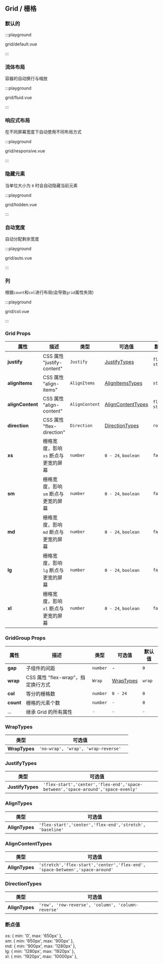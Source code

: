 ## Grid / 栅格

### 默认的

:::playground

grid/default.vue

:::

### 流体布局

容器的自动换行与缩放

:::playground

grid/fluid.vue

:::

### 响应式布局

在不同屏幕宽度下自动使用不同布局方式

:::playground

grid/responsive.vue

:::

### 隐藏元素

当单位大小为 `0` 时会自动隐藏当前元素

:::playground

grid/hidden.vue

:::

### 自动宽度

自动分配剩余宽度

:::playground

grid/auto.vue

:::

### 列

根据`count`和`col`进行布局(会导致`grid`属性失效)

:::playground

grid/col.vue

:::

### Grid Props

| 属性             | 描述                                 | 类型           | 可选值                                  | 默认值       |
| ---------------- | ------------------------------------ | -------------- | --------------------------------------- | ------------ |
| **justify**      | CSS 属性 "justify-content"           | `Justify`      | [JustifyTypes](#justifytypes)           | `flex-start` |
| **alignItems**   | CSS 属性 "align-items"               | `AlignItems`   | [AlignItemsTypes](#alignitemstypes)     | `stretch`    |
| **alignContent** | CSS 属性 "align-content"             | `AlignContent` | [AlignContentTypes](#aligncontenttypes) | `flex-start` |
| **direction**    | CSS 属性 "flex-direction"            | `Direction`    | [DirectionTypes](#directiontypes)       | `row`        |
| **xs**           | 栅格宽度，影响 `xs` 断点与更宽的屏幕 | `number`       | `0 - 24`, `boolean`                     | `false`      |
| **sm**           | 栅格宽度，影响 `sm` 断点与更宽的屏幕 | `number`       | `0 - 24`, `boolean`                     | `false`      |
| **md**           | 栅格宽度，影响 `md` 断点与更宽的屏幕 | `number`       | `0 - 24`, `boolean`                     | `false`      |
| **lg**           | 栅格宽度，影响 `lg` 断点与更宽的屏幕 | `number`       | `0 - 24`, `boolean`                     | `false`      |
| **xl**           | 栅格宽度，影响 `xl` 断点与更宽的屏幕 | `number`       | `0 - 24`, `boolean`                     | `false`      |

### GridGroup Props

| 属性      | 描述                               | 类型     | 可选值                  | 默认值 |
| --------- | ---------------------------------- | -------- | ----------------------- | ------ |
| **gap**   | 子组件的间距                       | `number` | -                       | `0`    |
| **wrap**  | CSS 属性 "flex-wrap"，指定换行方式 | `Wrap`   | [WrapTypes](#wraptypes) | `wrap` |
| **col**   | 等分的栅格数                       | `number` | `0 - 24`                | `0`    |
| **count** | 栅格的元素个数                     | `number` | `-`                     | `0`    |
| ...       | 继承 Grid 的所有属性               | `-`      | `-`                     | `-`    |

### WrapTypes

| 类型          | 可选值                             |     |
| ------------- | ---------------------------------- | --- |
| **WrapTypes** | `'no-wrap', 'wrap', 'wrap-reverse'` |     |

### JustifyTypes

| 类型             | 可选值                                                                           |     |
| ---------------- | -------------------------------------------------------------------------------- | --- |
| **JustifyTypes** | `'flex-start','center','flex-end','space-between','space-around','space-evenly'` |     |

### AlignTypes

| 类型           | 可选值                                                   |     |
| -------------- | -------------------------------------------------------- | --- |
| **AlignTypes** | `'flex-start','center','flex-end','stretch', 'baseline'` |     |

### AlignContentTypes

| 类型           | 可选值                                                                       |     |
| -------------- | ---------------------------------------------------------------------------- | --- |
| **AlignTypes** | `'stretch','flex-start','center','flex-end', 'space-between','space-around'` |     |

### DirectionTypes

| 类型           | 可选值                                             |     |
| -------------- | -------------------------------------------------- | --- |
| **AlignTypes** | `'row', 'row-reverse', 'column', 'column-reverse'` |     |

### 断点值

<fe-code block>
xs: { min: '0', max: '650px' },
<br/>
sm: { min: '650px', max: '900px' },
<br/>
md: { min: '900px', max: '1280px' },
<br/>
lg: { min: '1280px', max: '1920px' },
<br/>
xl: { min: '1920px', max: '10000px' },

</fe-code>
